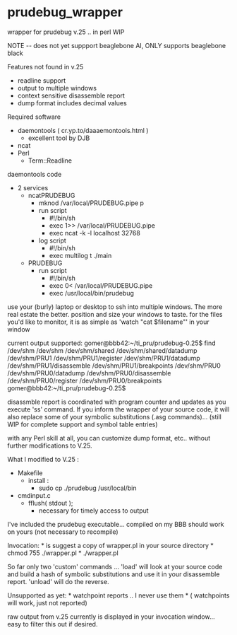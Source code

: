 # prudebug_wrapper
wrapper for prudebug v.25 .. in perl WIP

NOTE -- does not yet suppport beaglebone AI, ONLY supports beaglebone black

Features not found in v.25
*	readline support
*	output to multiple windows
*	context sensitive disassemble report
*	dump format includes decimal values

Required software
*	daemontools ( cr.yp.to/daaaemontools.html ) 
	*	excellent tool by DJB
*	ncat
*	Perl
	*	Term::Readline

	
daemontools code
*	2 services
	*	ncatPRUDEBUG
		*	mknod /var/local/PRUDEBUG.pipe p
		*	run script
			*	#!/bin/sh
			*	exec 1>> /var/local/PRUDEBUG.pipe
			*	exec ncat -k -l localhost 32768
		*	log script
			*	#!/bin/sh
			*	exec multilog t ./main
	*	PRUDEBUG
		*	run script
			*	#!/bin/sh
			*	exec 0< /var/local/PRUDEBUG.pipe
			*	exec /usr/local/bin/prudebug


use your (burly) laptop or desktop to ssh into multiple windows.
The more real estate the better.  position and size your windows to taste. 
for the files you'd like to monitor, it is as simple as 'watch "cat $filename"' in your window

current output supported:
	gomer@bbb42:~/ti_pru/prudebug-0.25$ find /dev/shm
	/dev/shm
	/dev/shm/shared
	/dev/shm/shared/datadump
	/dev/shm/PRU1
	/dev/shm/PRU1/register
	/dev/shm/PRU1/datadump
	/dev/shm/PRU1/disassemble
	/dev/shm/PRU1/breakpoints
	/dev/shm/PRU0
	/dev/shm/PRU0/datadump
	/dev/shm/PRU0/disassemble
	/dev/shm/PRU0/register
	/dev/shm/PRU0/breakpoints
	gomer@bbb42:~/ti_pru/prudebug-0.25$ 

disassmble report is coordinated with program counter and updates as you execute 'ss' command.  If you inform the wrapper of your source code, it will also
replace some of your symbolic substitutions (.asg commands)... (still WIP for 
complete support and symbol table entries)

with any Perl skill at all, you can customize dump format, etc..  without
further modifications to V.25.

What I modified to V.25 :
*	Makefile
	*	install :
		*	sudo cp ./prudebug /usr/local/bin
*	cmdinput.c
	*	fflush( stdout );
		* necessary for timely access to output

I've included the prudebug executable... 
	compiled on my BBB should work on yours (not necessary to recompile)

Invocation:
	* is suggest a copy of wrapper.pl in your source directory
	* chmod 755 ./wrapper.pl
	* ./wrapper.pl

So far only two 'custom' commands ... 'load' will look at your source code and
build a hash of symbolic substitutions and use it in your disassemble report.
'unload' will do the reverse.


Unsupported as yet:
	*	watchpoint reports ..  I never use them
		*	( watchpoints will work, just not reported)

raw output from v.25 currently is displayed in your invocation window...
	easy to filter this out if desired.


